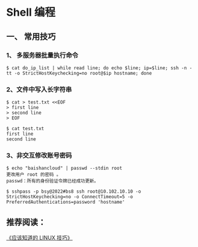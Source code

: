 # Shell 编程

## 一、 常用技巧

### 1、 多服务器批量执行命令

```shell
$ cat do_ip_list | while read line; do echo $line; ip=$line; ssh -n -tt -o StrictHostKeychecking=no root@$ip hostname; done
```

### 2、文件中写入长字符串

```shell
$ cat > test.txt <<EOF
> first line
> second line
> EOF

$ cat test.txt
first line
second line
```

### 3、非交互修改账号密码

```shell
$ echo "baishancloud" | passwd --stdin root
更改用户 root 的密码 。
passwd：所有的身份验证令牌已经成功更新。

$ sshpass -p bsy@2022#bs8 ssh root@10.102.10.10 -o StrictHostKeychecking=no -o ConnectTimeout=5 -o PreferredAuthentications=password 'hostname'
```


## 推荐阅读：

[《应该知道的 LINUX 技巧》](https://coolshell.cn/articles/8883.html)
